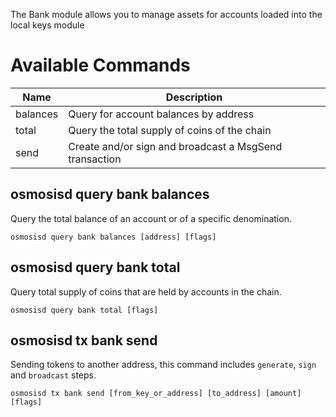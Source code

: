 The Bank module allows you to manage assets for accounts loaded into the local keys module

# Available Commands

| **Name** | **Description**                                        |
| -------- | ------------------------------------------------------ |
| balances | Query for account balances by address                  |
| total    | Query the total supply of coins of the chain           |
| send     | Create and/or sign and broadcast a MsgSend transaction |

## osmosisd query bank balances

Query the total balance of an account or of a specific denomination.

```
osmosisd query bank balances [address] [flags]
```

## osmosisd query bank total

Query total supply of coins that are held by accounts in the chain.

```
osmosisd query bank total [flags]
```

## osmosisd tx bank send

Sending tokens to another address, this command includes `generate`, `sign` and `broadcast` steps.

```
osmosisd tx bank send [from_key_or_address] [to_address] [amount] [flags]
```

<br>
